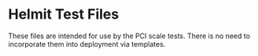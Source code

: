 # Helmit Test Files

These files are intended for use by the PCI scale tests. There
is no need to incorporate them into deployment via templates.